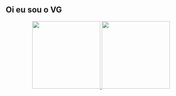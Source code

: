 ## Oi eu sou o VG
<!--
<div>
  <p>Visite meu <a href="https://vg083.github.io/MeuPortfolio/" target="_blank">site</a></p>
</div>
-->
<div align="center">
  <a href="https://github.com/VG083">
  <img height="180em" src="https://github-readme-stats.vercel.app/api?username=VG083&show_icons=true&include_all_commits=true&count_private=true"/>
  <img height="180em" src="https://github-readme-stats.vercel.app/api/top-langs/?username=VG083&layout=compact&langs_count=9"/>
</div>
